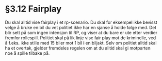 # §3.12 Fairplay

Du skal alltid vise fairplay i et rp-scenario. Du skal for eksempel ikke bevisst velge å bruke en bil du vet politiet ikke har en sjanse å holde følge med. Det blir sett på som ingen intensjon til RP, og viser at du bare er ute etter verdier fremfor rollespill. Politiet skal på lik linje vise fair play mot de kriminelle, ved å f.eks. ikke stille med 15 biler mot 1 bil i en biljakt. Selv om politiet alltid skal ha et overtak, gjelder fremdeles regelen om at du alltid skal gi motparten noe å spille tilbake på.
